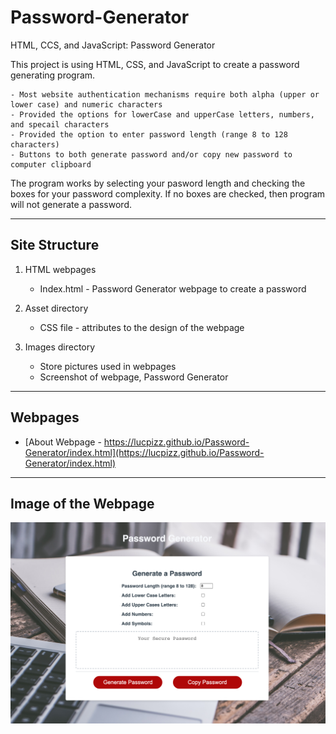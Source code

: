 # Password-Generator

HTML, CCS, and JavaScript: Password Generator

This project is using HTML, CSS, and JavaScript to create a password generating program.

    - Most website authentication mechanisms require both alpha (upper or lower case) and numeric characters
    - Provided the options for lowerCase and upperCase letters, numbers, and specail characters
    - Provided the option to enter password length (range 8 to 128 characters)
    - Buttons to both generate password and/or copy new password to computer clipboard

The program works by selecting your pasword length and checking the boxes for your password complexity.  If no 
boxes are checked, then program will not generate a password.

---

## Site Structure

1. HTML webpages
   - Index.html - Password Generator webpage to create a password
2. Asset directory

   - CSS file - attributes to the design of the webpage

3. Images directory
   - Store pictures used in webpages
   - Screenshot of webpage, Password Generator

---

## Webpages

- [About Webpage - https://lucpizz.github.io/Password-Generator/index.html](https://lucpizz.github.io/Password-Generator/index.html)

---

## Image of the Webpage

![Screenshot of Password Generator webpage](/images/GeneratePassword.png)
